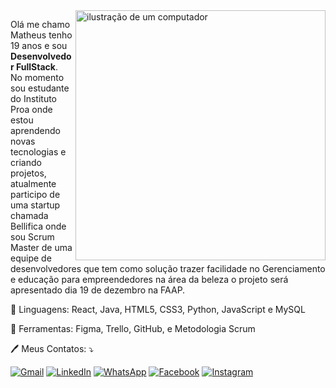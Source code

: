 <img src="https://raw.githubusercontent.com/MicaelliMedeiros/micaellimedeiros/master/image/computer-illustration.png" alt="ilustração de um computador" min-width="400px" max-width="400px" width="400px" align="right">

<p align="left"> 
  Olá me chamo Matheus tenho 19 anos e sou <strong>Desenvolvedor FullStack</strong>.<br>
  No momento sou estudante do Instituto Proa onde estou aprendendo novas tecnologias e criando projetos, atualmente participo de uma startup chamada Bellifica onde sou Scrum Master de uma equipe de desenvolvedores que tem como solução trazer facilidade no Gerenciamento e educação para empreendedores na área da beleza o projeto será apresentado dia 19 de dezembro na FAAP.
</p>

<p align="left">
  🚀 Linguagens: React, Java, HTML5, CSS3, Python, JavaScript e MySQL
</p>
<p align="left">
  💼 Ferramentas: Figma, Trello, GitHub, e Metodologia Scrum
</p>

<p align="left">
  🖊️ Meus Contatos: ⤵️
</p>

<p align="left">
  <a href="#" title="Gmail">
  <img src="https://img.shields.io/badge/-Gmail-FF0000?style=flat-square&labelColor=FF0000&logo=gmail&logoColor=white&link=LINK-DO-SEU-GMAIL" alt="Gmail"/></a>

  <a href="#" title="LinkedIn">
  <img src="https://img.shields.io/badge/-Linkedin-0e76a8?style=flat-square&logo=Linkedin&logoColor=white&link=LINK-DO-SEU-LINKEDIN" alt="LinkedIn"/></a>

  <a href="#" title="WhatsApp">
  <img src="https://img.shields.io/badge/-WhatsApp-25d366?style=flat-square&labelColor=25d366&logo=whatsapp&logoColor=white&link=API-DO-SEU-WHATSAPP" alt="WhatsApp"/></a>

  <a href="#" title="Facebook">
  <img src="https://img.shields.io/badge/-Facebook-3b5998?style=flat-square&labelColor=3b5998&logo=facebook&logoColor=white&link=LINK-DO-SEU-FACEBOOK" alt="Facebook"/></a>

  <a href="#" title="Instagram">
  <img src="https://img.shields.io/badge/-Instagram-DF0174?style=flat-square&labelColor=DF0174&logo=instagram&logoColor=white&link=LINK-DO-SEU-INSTAGRAM" alt="Instagram"/></a>
</p>
